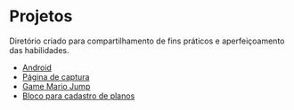 # Projetos
 Diretório criado para compartilhamento de fins práticos e aperfeiçoamento das habilidades. 

<ul>
 <li><a href="https://llucasbrasil.github.io/Projetos/site-android/index.html">Android</a></li>
 <li><a href="https://llucasbrasil.github.io/Projetos/pagina-captura-workshop/index.html">Página de captura</a></li>
 <li><a href="https://llucasbrasil.github.io/Projetos/game-mario-jump/index.html">Game Mario Jump</a></li>
<li><a href="https://llucasbrasil.github.io/Projetos/planos-modelo/index.html">Bloco para cadastro de planos</a></li>
</ul>
